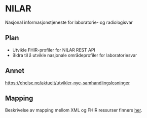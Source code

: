 # NILAR
Nasjonal informasjonstjeneste for laboratorie- og radiologisvar

## Plan

* Utvikle FHIR-profiler for NILAR REST API
* Bidra til å utvikle nasjonale områdeprofiler for laboratoriesvar

## Annet

https://ehelse.no/aktuelt/utvikler-nye-samhandlingslosninger

## Mapping
Beskrivelse av mapping mellom XML og FHIR ressurser finners [her]( mapping.md "her"). 
